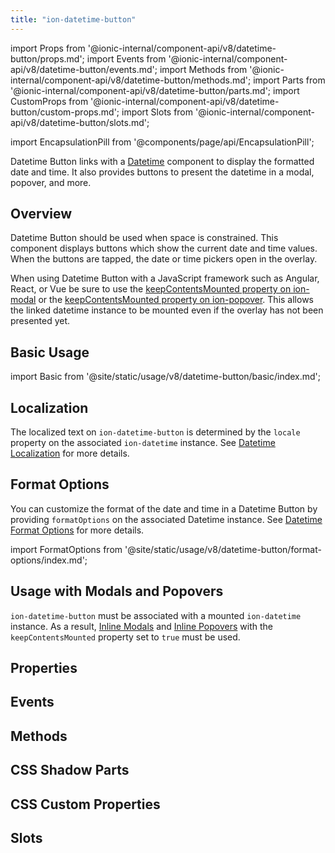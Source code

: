 ```yaml
---
title: "ion-datetime-button"
---
```

import Props from '@ionic-internal/component-api/v8/datetime-button/props.md';
import Events from '@ionic-internal/component-api/v8/datetime-button/events.md';
import Methods from '@ionic-internal/component-api/v8/datetime-button/methods.md';
import Parts from '@ionic-internal/component-api/v8/datetime-button/parts.md';
import CustomProps from '@ionic-internal/component-api/v8/datetime-button/custom-props.md';
import Slots from '@ionic-internal/component-api/v8/datetime-button/slots.md';

<head>
  <title>ion-datetime-button: Ionic Input for Datetime Picker</title>
  <meta name="description" content="Datetime button links with a datetime instance to easily a datetime in a popover, modal, and more." />
</head>

import EncapsulationPill from '@components/page/api/EncapsulationPill';

<EncapsulationPill type="shadow" />

Datetime Button links with a [Datetime](./datetime) component to display the formatted date and time. It also provides buttons to present the datetime in a modal, popover, and more.

## Overview

Datetime Button should be used when space is constrained. This component displays buttons which show the current date and time values. When the buttons are tapped, the date or time pickers open in the overlay.

When using Datetime Button with a JavaScript framework such as Angular, React, or Vue be sure to use the [keepContentsMounted property on ion-modal](./modal#keepcontentsmounted) or the [keepContentsMounted property on ion-popover](./popover#keepcontentsmounted). This allows the linked datetime instance to be mounted even if the overlay has not been presented yet.

## Basic Usage

import Basic from '@site/static/usage/v8/datetime-button/basic/index.md';

<Basic />

## Localization

The localized text on `ion-datetime-button` is determined by the `locale` property on the associated `ion-datetime` instance. See [Datetime Localization](./datetime#localization) for more details.

## Format Options

You can customize the format of the date and time in a Datetime Button by providing `formatOptions` on the associated Datetime instance. See [Datetime Format Options](./datetime#format-options) for more details.

import FormatOptions from '@site/static/usage/v8/datetime-button/format-options/index.md';

<FormatOptions />

## Usage with Modals and Popovers

`ion-datetime-button` must be associated with a mounted `ion-datetime` instance. As a result, [Inline Modals](./modal#inline-modals-recommended) and [Inline Popovers](./popover#inline-popovers) with the `keepContentsMounted` property set to `true` must be used.

<!--
## Customization

TODO

### Buttons

TODO

### Theming

TODO
-->

## Properties
<Props />

## Events
<Events />

## Methods
<Methods />

## CSS Shadow Parts
<Parts />

## CSS Custom Properties
<CustomProps />

## Slots
<Slots />
